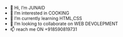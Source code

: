 - 👋 Hi, I’m JUNAID
- 👀 I’m interested in COOKING
- 🌱 I’m currently learning HTML,CSS
- 💞️ I’m looking to collaborate on WEB DEVOLEPMENT
- 📫 reach me ON +918590819731

<!---
LBEESS/LBEESS is a ✨ special ✨ repository because its `README.md` (this file) appears on your GitHub profile.
You can click the Preview link to take a look at your changes.
--->
